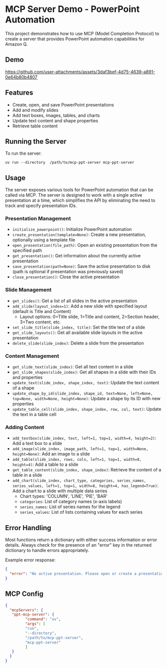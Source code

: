 # MCP Server Demo - PowerPoint Automation

This project demonstrates how to use MCP (Model Completion Protocol) to create a server that provides PowerPoint automation capabilities for Amazon Q.

## Demo

https://github.com/user-attachments/assets/3daf3bef-4d75-4639-a891-0e64b80b4807

## Features

- Create, open, and save PowerPoint presentations
- Add and modify slides
- Add text boxes, images, tables, and charts
- Update text content and shape properties
- Retrieve table content

## Running the Server

To run the server:

```
uv run --directory  /path/to/mcp-ppt-server mcp-ppt-server 
```

## Usage

The server exposes various tools for PowerPoint automation that can be called via MCP. The server is designed to work with a single active presentation at a time, which simplifies the API by eliminating the need to track and specify presentation IDs.

### Presentation Management
- `initialize_powerpoint()`: Initialize PowerPoint automation
- `create_presentation(template=None)`: Create a new presentation, optionally using a template file
- `open_presentation(file_path)`: Open an existing presentation from the specified path
- `get_presentation()`: Get information about the currently active presentation
- `save_presentation(path=None)`: Save the active presentation to disk (path is optional if presentation was previously saved)
- `close_presentation()`: Close the active presentation

### Slide Management
- `get_slides()`: Get a list of all slides in the active presentation
- `add_slide(layout_index=1)`: Add a new slide with specified layout (default is Title and Content)
  - Layout options: 0=Title slide, 1=Title and content, 2=Section header, 3=Two content, etc.
- `set_slide_title(slide_index, title)`: Set the title text of a slide
- `get_slide_layouts()`: Get all available slide layouts in the active presentation
- `delete_slide(slide_index)`: Delete a slide from the presentation

### Content Management
- `get_slide_text(slide_index)`: Get all text content in a slide
- `get_slide_shapes(slide_index)`: Get all shapes in a slide with their IDs and properties
- `update_text(slide_index, shape_index, text)`: Update the text content of a shape
- `update_shape_by_id(slide_index, shape_id, text=None, left=None, top=None, width=None, height=None)`: Update a shape by its ID with new properties
- `update_table_cell(slide_index, shape_index, row, col, text)`: Update the text in a table cell

### Adding Content
- `add_textbox(slide_index, text, left=1, top=1, width=4, height=2)`: Add a text box to a slide
- `add_image(slide_index, image_path, left=1, top=1, width=None, height=None)`: Add an image to a slide
- `add_table(slide_index, rows, cols, left=1, top=1, width=8, height=4)`: Add a table to a slide
- `get_table_content(slide_index, shape_index)`: Retrieve the content of a table in a slide
- `add_chart(slide_index, chart_type, categories, series_names, series_values, left=1, top=1, width=8, height=4, has_legend=True)`: Add a chart to a slide with multiple data series
  - Chart types: 'COLUMN', 'LINE', 'PIE', 'BAR'
  - `categories`: List of category names (x-axis labels)
  - `series_names`: List of series names for the legend
  - `series_values`: List of lists containing values for each series

## Error Handling

Most functions return a dictionary with either success information or error details. Always check for the presence of an "error" key in the returned dictionary to handle errors appropriately.

Example error response:
```json
{
  "error": "No active presentation. Please open or create a presentation first."
}
```

## MCP Config

```json
{
  "mcpServers": {
   "ppt-mcp-server": {
         "command": "uv",
         "args": [
         "run",
         "--directory",
         "/path/to/mcp-ppt-server",
         "mcp-ppt-server"
         ]
   }
  }
}
```
